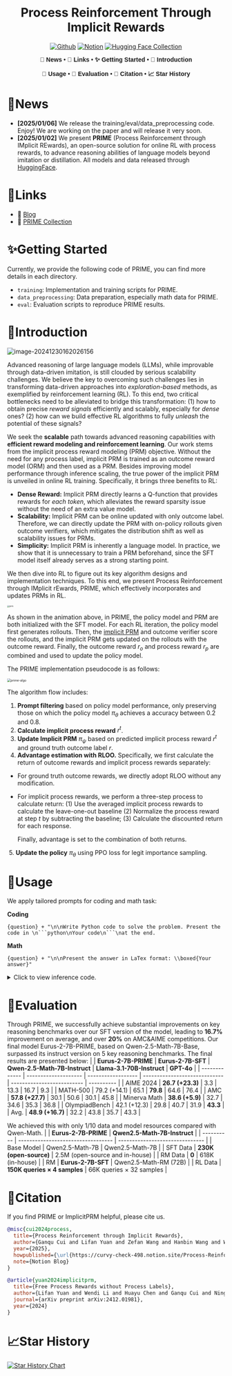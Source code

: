 <div align="center">

# Process Reinforcement Through Implicit Rewards

[![Github](https://img.shields.io/badge/PRIME-000000?style=for-the-badge&logo=github&logoColor=000&logoColor=white)](https://github.com/PRIME-RL/PRIME)  [![Notion](https://img.shields.io/badge/Notion-%23000000.svg?style=for-the-badge&logo=notion&logoColor=white)](https://curvy-check-498.notion.site/Process-Reinforcement-through-Implicit-Rewards-15f4fcb9c42180f1b498cc9b2eaf896f)  [![Hugging Face Collection](https://img.shields.io/badge/PRIME_Collection-fcd022?style=for-the-badge&logo=huggingface&logoColor=000)](https://huggingface.co/PRIME-RL)

<div align="center" style="font-family: Arial, sans-serif;">
  <p>
    <a href="#🎉news" style="text-decoration: none; font-weight: bold;">🎉 News</a> •
    <a href="#🔗links" style="text-decoration: none; font-weight: bold;">🔗 Links</a> •
    <a href="#✨getting-started" style="text-decoration: none; font-weight: bold;">✨ Getting Started</a> •
    <a href="#📖introduction" style="text-decoration: none; font-weight: bold;">📖 Introduction</a>
  </p>
  <p>
    <a href="#🔧usage" style="text-decoration: none; font-weight: bold;">🔧 Usage</a> •
    <a href="#📃evaluation" style="text-decoration: none; font-weight: bold;">📃 Evaluation</a> •
    <a href="#🎈citation" style="text-decoration: none; font-weight: bold;">🎈 Citation</a> •
    <a href="#📈star-history" style="text-decoration: none; font-weight: bold;">📈 Star History</a>
  </p>
</div>

</div>


# 🎉News

- **[2025/01/06]** We release the training/eval/data_preprocessing code. Enjoy! We are working on the paper and will release it very soon.
- **[2025/01/02]** We present **PRIME** (Process Reinforcement through IMplicit REwards), an open-source solution for online RL with process rewards, to advance reasoning abilities of language models beyond imitation or distillation. All models and data released through [HuggingFace](https://huggingface.co/PRIME-RL).

# 🔗Links

- 📜 [Blog](https://curvy-check-498.notion.site/Process-Reinforcement-through-Implicit-Rewards-15f4fcb9c42180f1b498cc9b2eaf896f)
- 🤗 [PRIME Collection](https://huggingface.co/PRIME-RL)

# ✨Getting Started

Currently, we provide the following code of PRIME, you can find more details in each directory.
- ``training``: Implementation and training scripts for PRIME.
- ``data_preprocessing``: Data preparation, especially math data for PRIME.
- ``eval``: Evaluation scripts to reproduce PRIME results.

# 📖Introduction

![image-20241230162026156](./figures/performance.png)

Advanced reasoning of large language models (LLMs), while improvable through data-driven imitation, is still clouded by serious scalability challenges. We believe the key to overcoming such challenges lies in transforming data-driven approaches into *exploration-based* methods, as exemplified by reinforcement learning (RL). To this end, two critical bottlenecks need to be alleviated to bridge this transformation: (1) how to obtain precise *reward signals* efficiently and scalably, especially for *dense* ones? (2) how can we build effective RL algorithms to fully *unleash* the potential of these signals? 


We seek the **scalable** path towards advanced reasoning capabilities with **efficient reward modeling and reinforcement learning**. Our work stems from the implicit process reward modeling (PRM) objective. Without the need for any process label, implicit PRM is trained as an outcome reward model (ORM) and then used as a PRM. Besides improving model performance through inference scaling, the true power of the implicit PRM is unveiled in online RL training. Specifically, it brings three benefits to RL:
- **Dense Reward:** Implicit PRM directly learns a Q-function that provides rewards for *each token*, which alleviates the reward sparsity issue without the need of an extra value model.
- **Scalability:** Implicit PRM can be online updated with only outcome label. Therefore, we can directly update the PRM with on-policy rollouts given outcome verifiers, which mitigates the distribution shift as well as scalability issues for PRMs.
- **Simplicity:** Implicit PRM is inherently a language model. In practice, we show that it is unnecessary to train a PRM beforehand, since the SFT model itself already serves as a strong starting point.

We then dive into RL to figure out its key algorithm designs and implementation techniques. To this end, we present Process Reinforcement through IMplicit rEwards, PRIME, which effectively incorporates and updates PRMs in RL. 


<img src="./figures/prm.gif" alt="prm" style="zoom: 33%;" />

As shown in the animation above, in PRIME, the policy model and PRM are both initialized with the SFT model. For each RL iteration, the policy model first generates rollouts. Then, the [implicit PRM](https://arxiv.org/abs/2412.01981) and outcome verifier score the rollouts, and the implicit PRM gets updated on the rollouts with the outcome reward. Finally, the outcome reward $r_o$ and process reward $r_p$ are combined and used to update the policy model. 

The PRIME implementation pseudocode is as follows:

<img src="./figures/prime-algo.png" alt="prime-algo" style="zoom: 50%;" />

The algorithm flow includes:

1. **Prompt filtering** based on policy model performance, only preserving those on which the policy model $\pi_\theta$ achieves a accuracy between 0.2 and 0.8.
2. **Calculate implicit process reward** $r^t$.
3. **Update Implicit PRM** $\pi_\psi$ based on predicted implicit process reward $r^t$ and ground truth outcome label $r$.
4. **Advantage estimation with RLOO.** Specifically, we first calculate the return of outcome rewards and implicit process rewards separately:

- For ground truth outcome rewards, we directly adopt RLOO without any modification.

- For implicit process rewards, we perform a three-step process to calculate return: (1) Use the averaged implicit process rewards to calculate the leave-one-out baseline (2) Normalize the process reward at step $t$ by subtracting the baseline; (3) Calculate the discounted return for each response.

  Finally, advantage is set to the combination of both returns. 

​    5. **Update the policy** $\pi_\theta$ using PPO loss for legit importance sampling.


# 🔧Usage
We apply tailored prompts for coding and math task:

**Coding**

```
{question} + "\n\nWrite Python code to solve the problem. Present the code in \n```python\nYour code\n```\nat the end.
```
**Math**
```
{question} + "\n\nPresent the answer in LaTex format: \\boxed{Your answer}"
```
<details> 
<summary>Click to view inference code.</summary>


```python
import os
from tqdm import tqdm
import torch
from transformers import AutoTokenizer
from vllm import LLM, SamplingParams
os.environ["NCCL_IGNORE_DISABLED_P2P"] = "1"
os.environ["TOKENIZERS_PARALLELISM"] = "true"
def generate(question_list,model_path):
    llm = LLM(
        model=model_path,
        trust_remote_code=True,
        tensor_parallel_size=torch.cuda.device_count(),
        gpu_memory_utilization=0.90,
    )
    sampling_params = SamplingParams(max_tokens=8192,
                                    temperature=0.0,
                                    n=1)
    outputs = llm.generate(question_list, sampling_params, use_tqdm=True)
    completions = [[output.text for output in output_item.outputs] for output_item in outputs]
    return completions
def make_conv_hf(question, tokenizer):
    # for math problem
    content = question + "\n\nPresent the answer in LaTex format: \\boxed{Your answer}"
    # for code problem
    # content = question + "\n\nWrite Python code to solve the problem. Present the code in \n```python\nYour code\n```\nat the end." 
    msg = [
        {"role": "user", "content": content}
    ]
    chat = tokenizer.apply_chat_template(msg, tokenize=False, add_generation_prompt=True)
    return chat
    
def run():
    model_path = "PRIME-RL/Eurus-2-7B-PRIME"
    all_problems = [
        "which number is larger? 9.11 or 9.9?"
    ]
    tokenizer = AutoTokenizer.from_pretrained(model_path)
    completions = generate([make_conv_hf(problem_data, tokenizer) for problem_data in all_problems],model_path)
    print(completions)
    # [['[ASSESS]\n\n# The problem asks us to compare two decimal numbers, 9.11 and 9.9, to determine which one is larger.\n# We need to compare the whole parts and the decimal parts of the numbers.\n\nNext action: [ADVANCE]\n\n# Compare the whole parts of the numbers: both 9.11 and 9.9 have the same whole part, which is 9.\n# Compare the decimal parts of the numbers: 0.11 (from 9.11) is less than 0.9 (from 9.9).\n\nNext action: [ADVANCE]\n\n# Since the whole parts are the same and the decimal part of 9.9 is greater than the decimal part of 9.11, we can conclude that 9.9 is larger than 9.11.\n\nNext action: [OUTPUT]\n\nThe final answer is $\\boxed{9.9}$.\n\n']]
if __name__ == "__main__":
    run()
```

</details> 

# 📃Evaluation

Through PRIME, we successfully achieve substantial improvements on key reasoning benchmarks over our SFT version of the model, leading to **16.7%** improvement on average, and over **20%** on AMC&AIME competitions. Our final model Eurus-2-7B-PRIME, based on Qwen-2.5-Math-7B-Base, surpassed its instruct version on 5 key reasoning benchmarks. 
The final results are presented below:
|               | **Eurus-2-7B-PRIME** | **Eurus-2-7B-SFT** | **Qwen-2.5-Math-7B-Instruct** | **Llama-3.1-70B-Instruct** | **GPT-4o** |
| ------------- | -------------------- | ------------------ | ----------------------------- | -------------------------- | ---------- |
| AIME 2024     | **26.7 (+23.3)**     | 3.3                | 13.3                          | 16.7                       | 9.3        |
| MATH-500      | 79.2 (+14.1)         | 65.1               | **79.8**                      | 64.6                       | 76.4       |
| AMC           | **57.8 (+27.7)**     | 30.1               | 50.6                          | 30.1                       | 45.8       |
| Minerva Math  | **38.6 (+5.9)**      | 32.7               | 34.6                          | 35.3                       | 36.8       |
| OlympiadBench | 42.1 (+12.3)         | 29.8               | 40.7                          | 31.9                       | **43.3**   |
| Avg.          | **48.9 (+16.7)**     | 32.2               | 43.8                          | 35.7                       | 43.3       |


We achieved this with only 1/10 data and model resources compared with Qwen-Math.
|            | **Eurus-2-7B-PRIME**               | **Qwen2.5-Math-7B-Instruct**    |
| ---------- | ---------------------------------- | ------------------------------- |
| Base Model | Qwen2.5-Math-7B                    | Qwen2.5-Math-7B                 |
| SFT Data   | **230K (open-source)**             | 2.5M (open-source and in-house) |
| RM Data    | **0**                              | 618K (in-house)                 |
| RM         | **Eurus-2-7B-SFT**                 | Qwen2.5-Math-RM (72B)           |
| RL Data    | **150K queries × 4 samples**  | 66K queries × 32 samples   |

# 🎈Citation
If you find PRIME or ImplicitPRM helpful, please cite us.

```bibtex
@misc{cui2024process,
  title={Process Reinforcement through Implicit Rewards},
  author={Ganqu Cui and Lifan Yuan and Zefan Wang and Hanbin Wang and Wendi Li and Bingxiang He and Yuchen Fan and Tianyu Yu and Qixin Xu and Weize Chen and Jiarui Yuan and Huayu Chen and Kaiyan Zhang and Xingtai Lv and Shuo Wang and Yuan Yao and Hao Peng and Yu Cheng and Zhiyuan Liu and Maosong Sun and Bowen Zhou and Ning Ding},
  year={2025},
  howpublished={\url{https://curvy-check-498.notion.site/Process-Reinforcement-through-Implicit-Rewards-15f4fcb9c42180f1b498cc9b2eaf896f}},
  note={Notion Blog}
}
```

```bibtex
@article{yuan2024implicitprm,
  title={Free Process Rewards without Process Labels},
  author={Lifan Yuan and Wendi Li and Huayu Chen and Ganqu Cui and Ning Ding and Kaiyan Zhang and Bowen Zhou and Zhiyuan Liu and Hao Peng},
  journal={arXiv preprint arXiv:2412.01981},
  year={2024}
}
```

# 📈Star History

[![Star History Chart](https://api.star-history.com/svg?repos=PRIME-RL/PRIME&type=Date)](https://star-history.com/#PRIME-RL/PRIME&Date)

